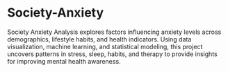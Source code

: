 # Society-Anxiety
Society Anxiety Analysis explores factors influencing anxiety levels across demographics, lifestyle habits, and health indicators. Using data visualization, machine learning, and statistical modeling, this project uncovers patterns in stress, sleep, habits, and therapy to provide insights for improving mental health awareness.
